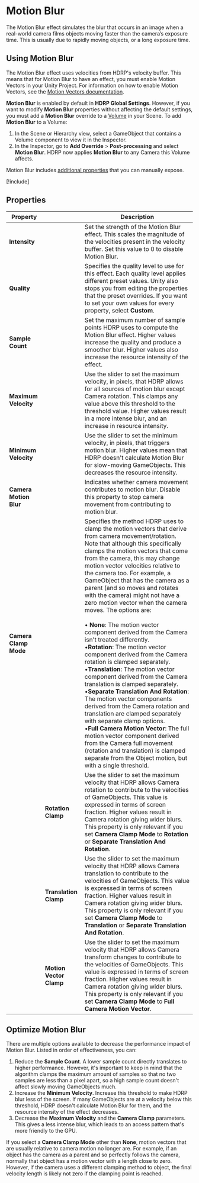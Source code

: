 # Motion Blur

The Motion Blur effect simulates the blur that occurs in an image when a real-world camera films objects moving faster than the camera’s exposure time. This is usually due to rapidly moving objects, or a long exposure time.

## Using Motion Blur

The Motion Blur effect uses velocities from HDRP's velocity buffer. This means that for Motion Blur to have an effect, you must enable Motion Vectors in your Unity Project. For information on how to enable Motion Vectors, see the [Motion Vectors documentation](Motion-Vectors.md).

**Motion Blur** is enabled by default in **HDRP Global Settings**. However, if you want to modify **Motion Blur** properties without affecting the default settings, you must add a **Motion Blur** override to a [Volume](understand-volumes.md) in your Scene. To add **Motion Blur** to a Volume:

1. In the Scene or Hierarchy view, select a GameObject that contains a Volume component to view it in the Inspector.
2. In the Inspector, go to **Add Override** > **Post-processing** and select **Motion Blur**. HDRP now applies **Motion Blur** to any Camera this Volume affects.

Motion Blur includes [additional properties](expose-all-additional-properties.md) that you can manually expose.

[!include[](snippets/volume-override-api.md)]

## Properties

<table>
<thead>
  <tr>
    <th><strong>Property</strong></th>
    <th></th>
    <th><strong>Description</strong></th>
  </tr>
</thead>
<tbody>
  <tr>
    <td><strong>Intensity</strong></td>
    <td></td>
    <td>Set the strength of the Motion Blur effect. This scales the magnitude of the velocities present in the velocity buffer. Set this value to 0 to disable Motion Blur.</td>
  </tr>
  <tr>
    <td><strong>Quality</strong></td>
    <td></td>
    <td>Specifies the quality level to use for this effect. Each quality level applies different preset values. Unity also stops you from editing the properties that the preset overrides. If you want to set your own values for every property, select <strong>Custom</strong>.</td>
  </tr>
  <tr>
    <td><strong>Sample Count</strong></td>
    <td></td>
    <td>Set the maximum number of sample points HDRP uses to compute the Motion Blur effect. Higher values increase the quality and produce a smoother blur. Higher values also increase the resource intensity of the effect.</td>
  </tr>
  <tr>
    <td><strong>Maximum Velocity</strong></td>
    <td></td>
    <td>Use the slider to set the maximum velocity, in pixels, that HDRP allows for all sources of motion blur except Camera rotation. This clamps any value above this threshold to the threshold value. Higher values result in a more intense blur, and an increase in resource intensity.</td>
  </tr>
  <tr>
    <td><strong>Minimum Velocity</strong></td>
    <td></td>
    <td>Use the slider to set the minimum velocity, in pixels, that triggers motion blur. Higher values mean that HDRP doesn't calculate Motion Blur for slow-moving GameObjects. This decreases the resource intensity.</td>
  </tr>
  <tr>
    <td><strong>Camera Motion Blur</strong></td>
    <td></td>
    <td>Indicates whether camera movement contributes to motion blur. Disable this property to stop camera movement from contributing to motion blur.</td>
  </tr>
  <tr>
    <td><strong>Camera Clamp Mode</strong></td>
    <td></td>
    <td>Specifies the method HDRP uses to clamp the motion vectors that derive from camera movement/rotation. Note that although this specifically clamps the motion vectors that come from the camera, this may change motion vector velocities relative to the camera too. For example, a GameObject that has the camera as a parent (and so moves and rotates with the camera) might not have a zero motion vector when the camera moves. The options are:<br/><br/>• <strong>None</strong>: The motion vector component derived from the Camera isn't treated differently.<br/>•<strong>Rotation</strong>: The motion vector component derived from the Camera rotation is clamped separately.<br/>•<strong>Translation</strong>: The motion vector component derived from the Camera translation is clamped separately.<br/>•<strong>Separate Translation And Rotation</strong>: The motion vector components derived from the Camera rotation and translation are clamped separately with separate clamp options.<br/>•<strong>Full Camera Motion Vector</strong>: The full motion vector component derived from the Camera full movement (rotation and translation) is clamped separate from the Object motion, but with a single threshold.</td>
  </tr>
  <tr>
    <td></td>
    <td><strong>Rotation Clamp</strong></td>
    <td>Use the slider to set the maximum velocity that HDRP allows Camera rotation to contribute to the velocities of GameObjects. This value is expressed in terms of screen fraction. Higher values result in Camera rotation giving wider blurs.<br>This property is only relevant if you set <strong>Camera Clamp Mode</strong> to <strong>Rotation</strong> or <strong>Separate Translation And Rotation</strong>.</td>
  </tr>
  <tr>
    <td></td>
    <td><strong>Translation Clamp</strong></td>
    <td>Use the slider to set the maximum velocity that HDRP allows Camera translation to contribute to the velocities of GameObjects. This value is expressed in terms of screen fraction. Higher values result in Camera rotation giving wider blurs.<br>This property is only relevant if you set <strong>Camera Clamp Mode</strong> to <strong>Translation</strong> or <strong>Separate Translation And Rotation</strong>.</td>
  </tr>
  <tr>
    <td></td>
    <td><strong>Motion Vector Clamp</strong></td>
    <td>Use the slider to set the maximum velocity that HDRP allows Camera transform changes to contribute to the velocities of GameObjects. This value is expressed in terms of screen fraction. Higher values result in Camera rotation giving wider blurs.<br>This property is only relevant if you set <strong>Camera Clamp Mode</strong> to <strong>Full Camera Motion Vector</strong>.</td>
  </tr>
</tbody>
</table>

## Optimize Motion Blur

There are multiple options available to decrease the performance impact of Motion Blur. Listed in order of effectiveness, you can:

1. Reduce the **Sample Count**. A lower sample count directly translates to higher performance. However, it's important to keep in mind that the algorithm clamps the maximum amount of samples so that no two samples are less than a pixel apart, so a high sample count doesn't affect slowly moving GameObjects much.
2. Increase the **Minimum Velocity**. Increase this threshold to make HDRP blur less of the screen. If many GameObjects are at a velocity below this threshold, HDRP doesn't calculate Motion Blur for them, and the resource intensity of the effect decreases.
3. Decrease the **Maximum Velocity** and the **Camera Clamp** parameters. This gives a less intense blur, which leads to an access pattern that's more friendly to the GPU.

If you select a **Camera Clamp Mode** other than **None**, motion vectors that are usually relative to camera motion no longer are. For example, if an object has the camera as a parent and so perfectly follows the camera, normally that object has a motion vector with a length close to zero. However, if the camera uses a different clamping method to object, the final velocity length is likely not zero if the clamping point is reached.
